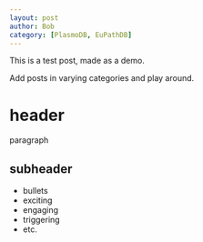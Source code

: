 ```yaml
---
layout: post
author: Bob
category: [PlasmoDB, EuPathDB]
---
```


This is a test post, made as a demo.

Add posts in varying categories and play around.

# header

paragraph

## subheader

* bullets
* exciting
* engaging
* triggering
* etc.


